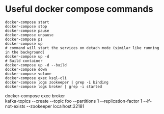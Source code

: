 # Useful  docker compose commands
    docker-compose start
    docker-compose stop
    docker-compose pause
    docker-compose unpause
    docker-compose ps
    docker-compose up
    # command will start the services on detach mode (similar like running in the background)
    docker-compose up -d
    # Build container	
    docker-compose up -d --build
    docker-compose down
    docker-compose volume
    docker-compose exec ksql-cli 
	docker-compose logs zookeeper | grep -i binding
	docker-compose logs broker | grep -i started
docker-compose exec broker  \
kafka-topics --create --topic foo --partitions 1 --replication-factor 1 --if-not-exists --zookeeper localhost:32181
